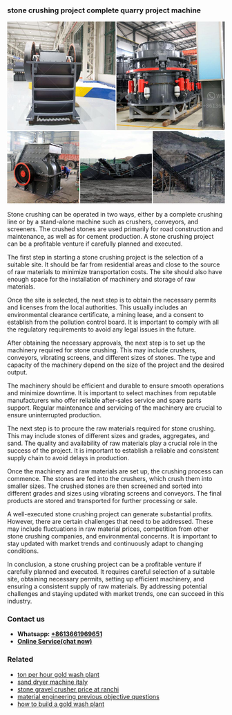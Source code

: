 <h3>stone crushing project complete quarry project machine</h3><img src='1706767282.jpg' alt=''><p>Stone crushing can be operated in two ways, either by a complete crushing line or by a stand-alone machine such as crushers, conveyors, and screeners. The crushed stones are used primarily for road construction and maintenance, as well as for cement production. A stone crushing project can be a profitable venture if carefully planned and executed.</p><p>The first step in starting a stone crushing project is the selection of a suitable site. It should be far from residential areas and close to the source of raw materials to minimize transportation costs. The site should also have enough space for the installation of machinery and storage of raw materials.</p><p>Once the site is selected, the next step is to obtain the necessary permits and licenses from the local authorities. This usually includes an environmental clearance certificate, a mining lease, and a consent to establish from the pollution control board. It is important to comply with all the regulatory requirements to avoid any legal issues in the future.</p><p>After obtaining the necessary approvals, the next step is to set up the machinery required for stone crushing. This may include crushers, conveyors, vibrating screens, and different sizes of stones. The type and capacity of the machinery depend on the size of the project and the desired output.</p><p>The machinery should be efficient and durable to ensure smooth operations and minimize downtime. It is important to select machines from reputable manufacturers who offer reliable after-sales service and spare parts support. Regular maintenance and servicing of the machinery are crucial to ensure uninterrupted production.</p><p>The next step is to procure the raw materials required for stone crushing. This may include stones of different sizes and grades, aggregates, and sand. The quality and availability of raw materials play a crucial role in the success of the project. It is important to establish a reliable and consistent supply chain to avoid delays in production.</p><p>Once the machinery and raw materials are set up, the crushing process can commence. The stones are fed into the crushers, which crush them into smaller sizes. The crushed stones are then screened and sorted into different grades and sizes using vibrating screens and conveyors. The final products are stored and transported for further processing or sale.</p><p>A well-executed stone crushing project can generate substantial profits. However, there are certain challenges that need to be addressed. These may include fluctuations in raw material prices, competition from other stone crushing companies, and environmental concerns. It is important to stay updated with market trends and continuously adapt to changing conditions.</p><p>In conclusion, a stone crushing project can be a profitable venture if carefully planned and executed. It requires careful selection of a suitable site, obtaining necessary permits, setting up efficient machinery, and ensuring a consistent supply of raw materials. By addressing potential challenges and staying updated with market trends, one can succeed in this industry.</p><h3>Contact us</h3><ul><li><strong>Whatsapp:&nbsp;<a href="https://wa.me/8613661969651">+8613661969651</a></strong></li><li><a href="https://swt.shibang-china.com/?git&amp;zhl&amp;stone crushing project complete quarry project machine"><strong>Online Service(chat now)</strong></a></li></ul><h3>Related</h3><ul><li><a href='ton per hour gold wash plant.md'>ton per hour gold wash plant</a></li><li><a href='sand dryer machine italy.md'>sand dryer machine italy</a></li><li><a href='stone gravel crusher price at ranchi.md'>stone gravel crusher price at ranchi</a></li><li><a href='material engineering previous objective questions.md'>material engineering previous objective questions</a></li><li><a href='how to build a gold wash plant.md'>how to build a gold wash plant</a></li></ul>